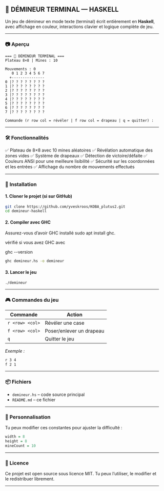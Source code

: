 
## 🧨 DÉMINEUR TERMINAL — HASKELL

Un jeu de démineur en mode texte (terminal) écrit entièrement en **Haskell**, avec affichage en couleur, interactions clavier et logique complète de jeu.

---

### 📷 Aperçu

```
=== 🧨 DÉMINEUR TERMINAL ===
Plateau 8×8 | Mines : 10

Mouvements : 0
   0 1 2 3 4 5 6 7
  +---------------
0 |? ? ? ? ? ? ? ?
1 |? ? ? ? ? ? ? ?
2 |? ? ? ? ? ? ? ?
3 |? ? ? ? ? ? ? ?
4 |? ? ? ? ? ? ? ?
5 |? ? ? ? ? ? ? ?
6 |? ? ? ? ? ? ? ?
7 |? ? ? ? ? ? ? ?

Commande (r row col = révéler | f row col = drapeau | q = quitter) :
```

---

### 🛠️ Fonctionnalités

✅ Plateau de 8×8 avec 10 mines aléatoires
✅ Révélation automatique des zones vides
✅ Système de drapeaux
✅ Détection de victoire/défaite
✅ Couleurs ANSI pour une meilleure lisibilité
✅ Sécurité sur les coordonnées et les entrées
✅ Affichage du nombre de mouvements effectués

---

### 🚀 Installation

#### 1. Cloner le projet (si sur GitHub)

```bash
git clone https://github.com/yveskroos/KOBA_plutus2.git
cd demineur-haskell
```

#### 2. Compiler avec GHC

Assurez-vous d’avoir GHC installé 
sudo apt install ghc.

vérifié si vous avez GHC avec 

ghc --version


```bash
ghc demineur.hs -o demineur
```

#### 3. Lancer le jeu

```bash
./demineur
```

---

### 🎮 Commandes du jeu

| Commande        | Action                   |
| --------------- | ------------------------ |
| `r <row> <col>` | Révéler une case         |
| `f <row> <col>` | Poser/enlever un drapeau |
| `q`             | Quitter le jeu           |

*Exemple :*

```bash
r 3 4
f 2 1
```

---

### 📦 Fichiers

* `demineur.hs` – code source principal
* `README.md` – ce fichier

---

### 🔧 Personnalisation

Tu peux modifier ces constantes pour ajuster la difficulté :

```haskell
width = 8
height = 8
mineCount = 10
```

---

### 📄 Licence

Ce projet est open source sous licence MIT. Tu peux l’utiliser, le modifier et le redistribuer librement.

---

